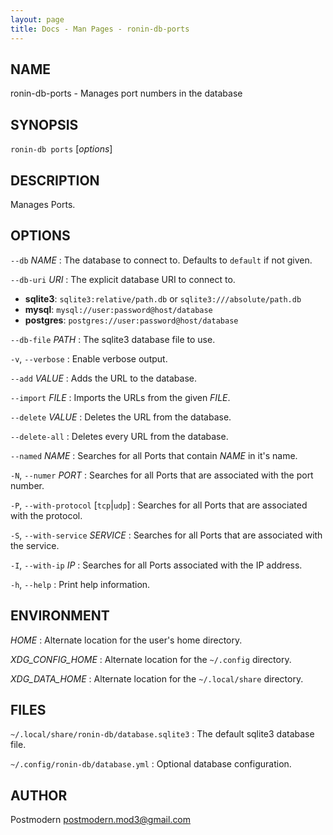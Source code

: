 ```yaml
---
layout: page
title: Docs - Man Pages - ronin-db-ports
---
```


## NAME

ronin-db-ports - Manages port numbers in the database

## SYNOPSIS

`ronin-db ports` [*options*]

## DESCRIPTION

Manages Ports.

## OPTIONS

`--db` *NAME*
: The database to connect to. Defaults to `default` if not given.

`--db-uri` *URI*
: The explicit database URI to connect to.

  * **sqlite3**: `sqlite3:relative/path.db` or `sqlite3:///absolute/path.db`
  * **mysql**: `mysql://user:password@host/database`
  * **postgres**: `postgres://user:password@host/database`

`--db-file` *PATH*
: The sqlite3 database file to use.

`-v`, `--verbose`
: Enable verbose output.

`--add` *VALUE*
: Adds the URL to the database.

`--import` *FILE*
: Imports the URLs from the given *FILE*.

`--delete` *VALUE*
: Deletes the URL from the database.

`--delete-all`
: Deletes every URL from the database.

`--named` *NAME*
: Searches for all Ports that contain *NAME* in it's name.

`-N`, `--numer` *PORT*
: Searches for all Ports that are associated with the port number.

`-P`, `--with-protocol` [`tcp`\|`udp`]
: Searches for all Ports that are associated with the protocol.

`-S`, `--with-service` *SERVICE*
: Searches for all Ports that are associated with the service.

`-I`, `--with-ip` *IP*
: Searches for all Ports associated with the IP address.

`-h`, `--help`
: Print help information.

## ENVIRONMENT

*HOME*
: Alternate location for the user's home directory.

*XDG_CONFIG_HOME*
: Alternate location for the `~/.config` directory.

*XDG_DATA_HOME*
: Alternate location for the `~/.local/share` directory.

## FILES

`~/.local/share/ronin-db/database.sqlite3`
: The default sqlite3 database file.

`~/.config/ronin-db/database.yml`
: Optional database configuration.

## AUTHOR

Postmodern <postmodern.mod3@gmail.com>


